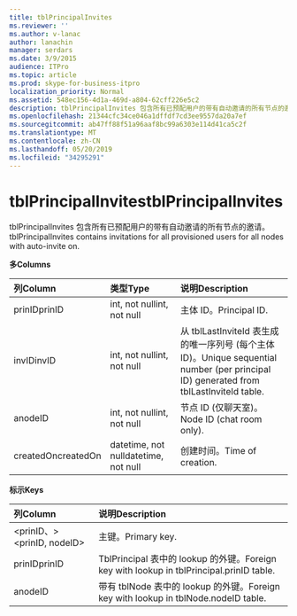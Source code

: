 ```yaml
---
title: tblPrincipalInvites
ms.reviewer: ''
ms.author: v-lanac
author: lanachin
manager: serdars
ms.date: 3/9/2015
audience: ITPro
ms.topic: article
ms.prod: skype-for-business-itpro
localization_priority: Normal
ms.assetid: 548ec156-4d1a-469d-a804-62cff226e5c2
description: tblPrincipalInvites 包含所有已预配用户的带有自动邀请的所有节点的邀请。
ms.openlocfilehash: 21344cfc34ce046a1dffdf7cd3ee9557da20a7ef
ms.sourcegitcommit: ab47ff88f51a96aaf8bc99a6303e114d41ca5c2f
ms.translationtype: MT
ms.contentlocale: zh-CN
ms.lasthandoff: 05/20/2019
ms.locfileid: "34295291"
---
```

# <a name="tblprincipalinvites"></a><span data-ttu-id="8f3ea-103">tblPrincipalInvites</span><span class="sxs-lookup"><span data-stu-id="8f3ea-103">tblPrincipalInvites</span></span>
 
<span data-ttu-id="8f3ea-104">tblPrincipalInvites 包含所有已预配用户的带有自动邀请的所有节点的邀请。</span><span class="sxs-lookup"><span data-stu-id="8f3ea-104">tblPrincipalInvites contains invitations for all provisioned users for all nodes with auto-invite on.</span></span>
  
<span data-ttu-id="8f3ea-105">**多**</span><span class="sxs-lookup"><span data-stu-id="8f3ea-105">**Columns**</span></span>

|<span data-ttu-id="8f3ea-106">**列**</span><span class="sxs-lookup"><span data-stu-id="8f3ea-106">**Column**</span></span>|<span data-ttu-id="8f3ea-107">**类型**</span><span class="sxs-lookup"><span data-stu-id="8f3ea-107">**Type**</span></span>|<span data-ttu-id="8f3ea-108">**说明**</span><span class="sxs-lookup"><span data-stu-id="8f3ea-108">**Description**</span></span>|
|:-----|:-----|:-----|
|<span data-ttu-id="8f3ea-109">prinID</span><span class="sxs-lookup"><span data-stu-id="8f3ea-109">prinID</span></span>  <br/> |<span data-ttu-id="8f3ea-110">int, not null</span><span class="sxs-lookup"><span data-stu-id="8f3ea-110">int, not null</span></span>  <br/> |<span data-ttu-id="8f3ea-111">主体 ID。</span><span class="sxs-lookup"><span data-stu-id="8f3ea-111">Principal ID.</span></span>  <br/> |
|<span data-ttu-id="8f3ea-112">invID</span><span class="sxs-lookup"><span data-stu-id="8f3ea-112">invID</span></span>  <br/> |<span data-ttu-id="8f3ea-113">int, not null</span><span class="sxs-lookup"><span data-stu-id="8f3ea-113">int, not null</span></span>  <br/> |<span data-ttu-id="8f3ea-114">从 tblLastInviteId 表生成的唯一序列号 (每个主体 ID)。</span><span class="sxs-lookup"><span data-stu-id="8f3ea-114">Unique sequential number (per principal ID) generated from tblLastInviteId table.</span></span>  <br/> |
|<span data-ttu-id="8f3ea-115">a</span><span class="sxs-lookup"><span data-stu-id="8f3ea-115">nodeID</span></span>  <br/> |<span data-ttu-id="8f3ea-116">int, not null</span><span class="sxs-lookup"><span data-stu-id="8f3ea-116">int, not null</span></span>  <br/> |<span data-ttu-id="8f3ea-117">节点 ID (仅聊天室)。</span><span class="sxs-lookup"><span data-stu-id="8f3ea-117">Node ID (chat room only).</span></span>  <br/> |
|<span data-ttu-id="8f3ea-118">createdOn</span><span class="sxs-lookup"><span data-stu-id="8f3ea-118">createdOn</span></span>  <br/> |<span data-ttu-id="8f3ea-119">datetime, not null</span><span class="sxs-lookup"><span data-stu-id="8f3ea-119">datetime, not null</span></span>  <br/> |<span data-ttu-id="8f3ea-120">创建时间。</span><span class="sxs-lookup"><span data-stu-id="8f3ea-120">Time of creation.</span></span>  <br/> |
   
<span data-ttu-id="8f3ea-121">**标示**</span><span class="sxs-lookup"><span data-stu-id="8f3ea-121">**Keys**</span></span>

|<span data-ttu-id="8f3ea-122">**列**</span><span class="sxs-lookup"><span data-stu-id="8f3ea-122">**Column**</span></span>|<span data-ttu-id="8f3ea-123">**说明**</span><span class="sxs-lookup"><span data-stu-id="8f3ea-123">**Description**</span></span>|
|:-----|:-----|
|<span data-ttu-id="8f3ea-124">\<prinID、\></span><span class="sxs-lookup"><span data-stu-id="8f3ea-124">\<prinID, nodeID\></span></span>  <br/> |<span data-ttu-id="8f3ea-125">主键。</span><span class="sxs-lookup"><span data-stu-id="8f3ea-125">Primary key.</span></span>  <br/> |
|<span data-ttu-id="8f3ea-126">prinID</span><span class="sxs-lookup"><span data-stu-id="8f3ea-126">prinID</span></span>  <br/> |<span data-ttu-id="8f3ea-127">TblPrincipal 表中的 lookup 的外键。</span><span class="sxs-lookup"><span data-stu-id="8f3ea-127">Foreign key with lookup in tblPrincipal.prinID table.</span></span>  <br/> |
|<span data-ttu-id="8f3ea-128">a</span><span class="sxs-lookup"><span data-stu-id="8f3ea-128">nodeID</span></span>  <br/> |<span data-ttu-id="8f3ea-129">带有 tblNode 表中的 lookup 的外键。</span><span class="sxs-lookup"><span data-stu-id="8f3ea-129">Foreign key with lookup in tblNode.nodeID table.</span></span>  <br/> |
   

